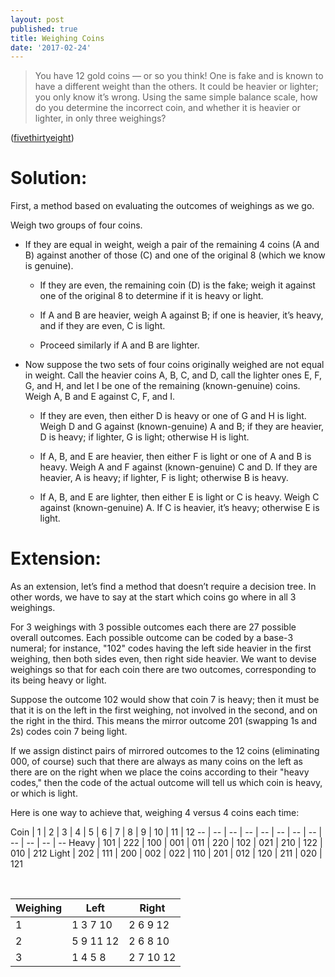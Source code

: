 ```yaml
---
layout: post
published: true
title: Weighing Coins
date: '2017-02-24'
---
```

> You have 12 gold coins — or so you think! One is fake and is known to have a different weight than the others. It could be heavier or lighter; you only know it’s wrong. Using the same simple balance scale, how do you determine the incorrect coin, and whether it is heavier or lighter, in only three weighings? 

<!--more-->

([fivethirtyeight](https://fivethirtyeight.com/features/two-mysteries-of-the-gold-coins/))

Solution:
=========

First, a method based on evaluating the outcomes of weighings as we go.

Weigh two groups of four coins.

-   If they are equal in weight, weigh a pair of the remaining 4 coins (A and B) against another of those (C) and one of the original 8 (which we know is genuine).

    -   If they are even, the remaining coin (D) is the fake; weigh it against one of the original 8 to determine if it is heavy or light.

    -   If A and B are heavier, weigh A against B; if one is heavier, it’s heavy, and if they are even, C is light.

    -   Proceed similarly if A and B are lighter.

-   Now suppose the two sets of four coins originally weighed are not equal in weight. Call the heavier coins A, B, C, and D, call the lighter ones E, F, G, and H, and let I be one of the remaining (known-genuine) coins. Weigh A, B and E against C, F, and I.

    -   If they are even, then either D is heavy or one of G and H is light. Weigh D and G against (known-genuine) A and B; if they are heavier, D is heavy; if lighter, G is light; otherwise H is light.

    -   If A, B, and E are heavier, then either F is light or one of A and B is heavy. Weigh A and F against (known-genuine) C and D. If they are heavier, A is heavy; if lighter, F is light; otherwise B is heavy.

    -   If A, B, and E are lighter, then either E is light or C is heavy. Weigh C against (known-genuine) A. If C is heavier, it’s heavy; otherwise E is light.

Extension:
==========

As an extension, let’s find a method that doesn’t require a decision tree. In other words, we have to say at the start which coins go where in all 3 weighings.

For 3 weighings with 3 possible outcomes each there are 27 possible overall outcomes. Each possible outcome can be coded by a base-3 numeral; for instance, "102" codes having the left side heavier in the first weighing, then both sides even, then right side heavier. We want to devise weighings so that for each coin there are two outcomes, corresponding to its being heavy or light.

Suppose the outcome 102 would show that coin 7 is heavy; then it must be that it is on the left in the first weighing, not involved in the second, and on the right in the third. This means the mirror outcome 201 (swapping 1s and 2s) codes coin 7 being light.

If we assign distinct pairs of mirrored outcomes to the 12 coins (eliminating 000, of course) such that there are always as many coins on the left as there are on the right when we place the coins according to their "heavy codes," then the code of the actual outcome will tell us which coin is heavy, or which is light.

Here is one way to achieve that, weighing 4 versus 4 coins each time:

Coin  | 1   | 2   | 3   | 4   | 5   | 6   | 7   | 8   | 9   | 10  | 11  | 12
--  | -- | -- | -- | -- | -- | -- | -- | -- | -- | -- | --
Heavy | 101 | 222 | 100 | 001 | 011 | 220 | 102 | 021 | 210 | 122 | 010 | 212
Light | 202 | 111 | 200 | 002 | 022 | 110 | 201 | 012 | 120 | 211 | 020 | 121

$~$

Weighing | Left | Right
-- | -- | --
1 | 1 3 7 10 | 2 6 9 12
2 | 5  9 11 12 | 2 6 8 10
3 | 1 4 5 8 | 2 7 10 12

<br>

